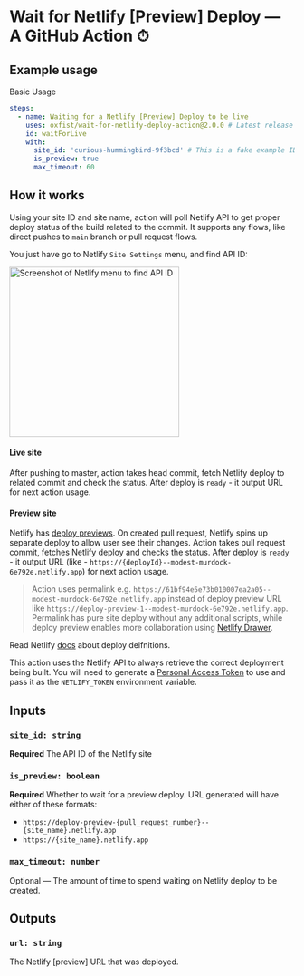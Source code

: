 # Wait for Netlify \[Preview\] Deploy — A GitHub Action ⏱

<!-- Action waiting for live site or preview branch to be deployed. Using pure -->
<!-- [Netlify API](https://docs.netlify.com/api/get-started/) and minimum config. -->

## Example usage

Basic Usage

```yaml
steps:
  - name: Waiting for a Netlify [Preview] Deploy to be live
    uses: oxfist/wait-for-netlify-deploy-action@2.0.0 # Latest release tag
    id: waitForLive
    with:
      site_id: 'curious-hummingbird-9f3bcd' # This is a fake example ID
      is_preview: true
      max_timeout: 60
```

## How it works

Using your site ID and site name, action will poll Netlify API to get proper
deploy status of the build related to the commit. It supports any flows, like
direct pushes to `main` branch or pull request flows.

You just have go to Netlify `Site Settings` menu, and find API ID:

<img alt="Screenshot of Netlify menu to find API ID" title="Screenshot of Netlify menu to find API ID" width="300" src="https://user-images.githubusercontent.com/6231516/145878940-5261aa63-181d-4459-9a5f-3ecd8cfdc3c9.png"/>

#### Live site

After pushing to master, action takes head commit, fetch Netlify deploy to
related commit and check the status. After deploy is `ready` - it output URL for
next action usage.

#### Preview site

Netlify has
[deploy previews](https://docs.netlify.com/site-deploys/deploy-previews/). On
created pull request, Netlify spins up separate deploy to allow user see their
changes. Action takes pull request commit, fetches Netlify deploy and checks the
status. After deploy is `ready` - it output URL (like -
`https://{deployId}--modest-murdock-6e792e.netlify.app`) for next action usage.

> Action uses permalink e.g.
> `https://61bf94e5e73b010007ea2a05--modest-murdock-6e792e.netlify.app` instead
> of deploy preview URL like
> `https://deploy-preview-1--modest-murdock-6e792e.netlify.app`. Permalink has
> pure site deploy without any additional scripts, while deploy preview enables
> more collaboration using
> [Netlify Drawer](https://docs.netlify.com/site-deploys/deploy-previews/#collaborative-deploy-previews).

Read Netlify [docs](https://docs.netlify.com/site-deploys/overview/#definitions)
about deploy deifnitions.

This action uses the Netlify API to always retrieve the correct deployment being
built. You will need to generate a
[Personal Access Token](https://app.netlify.com/user/applications/personal) to
use and pass it as the `NETLIFY_TOKEN` environment variable.

## Inputs

### `site_id: string`

**Required** The API ID of the Netlify site

### `is_preview: boolean`

**Required** Whether to wait for a preview deploy. URL generated will have
either of these formats:

- `https://deploy-preview-{pull_request_number}--{site_name}.netlify.app`
- `https://{site_name}.netlify.app`

### `max_timeout: number`

Optional — The amount of time to spend waiting on Netlify deploy to be created.

## Outputs

### `url: string`

The Netlify \[preview\] URL that was deployed.

<!-- ## How is it different from other Actions? -->
<!---->
<!-- I was inspired by <https://github.com/JakePartusch/wait-for-netlify-action>. -->
<!-- Hence this repo is a fork and keeps track of commits history for that action, -->
<!-- but bringing new API and workflow. -->

<!-- ## Recipes -->
<!---->
<!-- ### Recipe using with Lighthouse CI GitHub Action -->
<!---->
<!-- Netlify permalink deploy has disabled crawling option. Reponse header for the -->
<!-- site is set to `x-robots-tag: noindex` not to crawl other site deploy rather -->
<!-- than main site. You have to consider that while configuring action, otherwise -->
<!-- Lighthouse will low down score for SEO category. -->
<!---->
<!-- ```yml -->
<!-- steps: -->
<!--   - name: Wait Netlify Deployment with API Token -->
<!--     uses: jlevy-io/wait-for-netlify-deploy-with-headers@v1.0.0 -->
<!--     id: waitForNetlify -->
<!--     with: -->
<!--       site_id: 'c8e5be00-c431-44a5-bb0d-a179e1dd72f9' -->
<!--       max_timeout: 600 -->
<!--     env: -->
<!--       NETLIFY_TOKEN: ${{ secrets.NETLIFY_TOKEN }} -->
<!-- # Then use it in a later step like: -->
<!-- # ${{ steps.waitForNetlify.outputs.url }} -->
<!-- ``` -->
